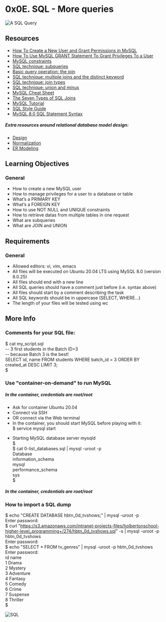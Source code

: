 # 0x0E. SQL - More queries

![A SQL Query](https://s3.amazonaws.com/intranet-projects-files/holbertonschool-higher-level_programming+/274/66988091.jpg)

## Resources

- [How To Create a New User and Grant Permissions in MySQL](https://intranet.alxswe.com/rltoken/RniBKj48bnIN8xpXhGl1yA)
- [How To Use MySQL GRANT Statement To Grant Privileges To a User](https://intranet.alxswe.com/rltoken/FIiEIvA6IN_hSKM5TvgyxQ)
- [MySQL constraints](https://intranet.alxswe.com/rltoken/LrovGa6N-OE2ID_tpWZRaQ)
- [SQL technique: subqueries](https://intranet.alxswe.com/rltoken/kR71h5zjkPtx4kBoVf7q0g)
- [Basic query operation: the join](https://intranet.alxswe.com/rltoken/rNMJeQ1jbNTCljbvCSjf6w)
- [SQL technique: multiple joins and the distinct keyword](https://intranet.alxswe.com/rltoken/HhZ6TJ1q5S0aR4lhfpKdOQ)
- [SQL technique: join types](https://intranet.alxswe.com/rltoken/T6FZUQdsMzr8hgNInBzudA)
- [SQL technique: union and minus](https://intranet.alxswe.com/rltoken/Nd-sdM8QUpf0YKIlXzVv4w)
- [MySQL Cheat Sheet](https://intranet.alxswe.com/rltoken/iSNyinU6SPWTGDUWMmcRkg)
- [The Seven Types of SQL Joins](https://intranet.alxswe.com/rltoken/-plhBsra0N7BOuFoEg--zg)
- [MySQL Tutorial](https://intranet.alxswe.com/rltoken/I4Lws_eQrIrNTbkZvvk-oQ)
- [SQL Style Guide](https://intranet.alxswe.com/rltoken/051eAEP_rePBU7jeh879GA)
- [MySQL 8.0 SQL Statement Syntax](https://intranet.alxswe.com/rltoken/YavbYiraYFr8oTukT_N6eQ)

##### Extra resources around relational database model design:

- [Design](https://intranet.alxswe.com/rltoken/EWLRPeqr5sQ9AqfoG_KXxw)
- [Normalization](https://intranet.alxswe.com/rltoken/mqBhYoSYbhH5ZZrhDcY0kA)
- [ER Modeling](https://intranet.alxswe.com/rltoken/R0exkJmf-2ddKjGfa8D0dA)

## Learning Objectives

### General
- How to create a new MySQL user
- How to manage privileges for a user to a database or table
- What’s a PRIMARY KEY
- What’s a FOREIGN KEY
- How to use NOT NULL and UNIQUE constraints
- How to retrieve datas from multiple tables in one request
- What are subqueries
- What are JOIN and UNION
## Requirements
### General
- Allowed editors: vi, vim, emacs
- All files will be executed on Ubuntu 20.04 LTS using MySQL 8.0 (version 8.0.25)
- All files should end with a new line
- All SQL queries should have a comment just before (i.e. syntax above)
- All files should start by a comment describing the task
- All SQL keywords should be in uppercase (SELECT, WHERE…)
- The length of your files will be tested using wc

## More Info
### Comments for your SQL file:  
  
$ cat my_script.sql  
-- 3 first students in the Batch ID=3  
-- because Batch 3 is the best!  
SELECT id, name FROM students WHERE batch_id = 3 ORDER BY created_at DESC LIMIT 3;  
$  
  
### Use "container-on-demand" to run MySQL
  
##### In the container, credentials are root/root

- Ask for container Ubuntu 20.04
- Connect via SSH
- OR connect via the Web terminal
- In the container, you should start MySQL before playing with it:  
$ service mysql start  
 * Starting MySQL database server mysqld  
$  
$ cat 0-list_databases.sql | mysql -uroot -p  
Database  
information_schema  
mysql  
performance_schema  
sys  
$  

##### In the container, credentials are root/root

### How to import a SQL dump  
  
$ echo "CREATE DATABASE hbtn_0d_tvshows;" | mysql -uroot -p  
Enter password:  
$ curl "https://s3.amazonaws.com/intranet-projects-files/holbertonschool-higher-level_programming+/274/hbtn_0d_tvshows.sql" -s | mysql -uroot -p hbtn_0d_tvshows  
Enter password:  
$ echo "SELECT * FROM tv_genres" | mysql -uroot -p hbtn_0d_tvshows  
Enter password:  
id  name  
1   Drama  
2   Mystery  
3   Adventure  
4   Fantasy  
5   Comedy  
6   Crime  
7   Suspense  
8   Thriller  
$  

![SQL](https://s3.amazonaws.com/alx-intranet.hbtn.io/uploads/medias/2020/3/bc2575fee3303b731031.png?X-Amz-Algorithm=AWS4-HMAC-SHA256&X-Amz-Credential=AKIARDDGGGOUSBVO6H7D%2F20230816%2Fus-east-1%2Fs3%2Faws4_request&X-Amz-Date=20230816T165435Z&X-Amz-Expires=86400&X-Amz-SignedHeaders=host&X-Amz-Signature=c6101e2f29aee51a490a5f84611369d79857caf58008365e7d6f176ae25bb345)
